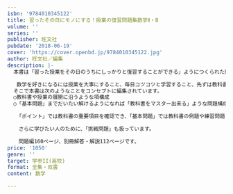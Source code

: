 ```yaml
---
isbn: '9784010345122'
title: 習ったその日にモノにする！授業の復習問題集数学Ⅱ・B
volume: ''
series: ''
publisher: 旺文社
pubdate: '2018-06-19'
cover: 'https://cover.openbd.jp/9784010345122.jpg'
author: 旺文社／編集
description: |-
  本書は「習った授業をその日のうちにしっかりと復習することができる」ようにつくられた問題集です。

   数学を好きになるには授業を大事にすること、毎日コツコツと学習すること、先ずは教科書の例題や練習問題が解けるようになることなどが大切だと思います。
  そこで本書は次のようなことをコンセプトに編集されています。
  ○教科書や授業の展開に沿うような項構成
  ○「基本問題」までだいたい解けるようになれば「教科書をマスター出来る」ような問題構成

   「ポイント」では教科書の重要項目を確認でき、「基本問題」では教科書の例題や練習問題レベルの問題を学習することができます。

  　さらに学びたい人のために、「挑戦問題」も扱っています。

  　問題編160ページ、別冊解答・解説112ページです。
price: '1050'
genre: ''
target: 学参II(高校)
format: 全集・双書
content: 数学

---
```

